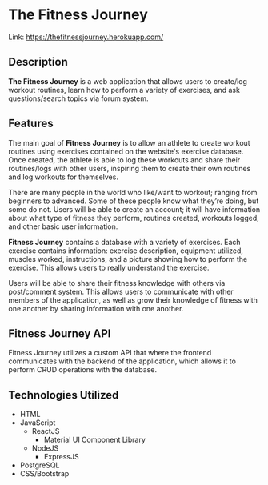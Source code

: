 # The Fitness Journey

Link: https://thefitnessjourney.herokuapp.com/

## Description

**The Fitness Journey** is a web application that allows users to create/log workout routines, learn how to perform a variety of exercises, and ask questions/search topics via forum system.

## Features

The main goal of **Fitness Journey** is to allow an athlete to create workout routines using exercises contained on the website's exercise database. Once created, the athlete is able to log these workouts and share their routines/logs with other users, inspiring them to create their own routines and log workouts for themselves.

There are many people in the world who like/want to workout; ranging from beginners to advanced. Some of these people know what they’re doing, but some do not. Users will be able to create an account; it will have information about what type of fitness they perform, routines created, workouts logged, and other basic user information.

**Fitness Journey** contains a database with a variety of exercises. Each exercise contains information: exercise description, equipment utilized, muscles worked, instructions, and a picture showing how to perform the exercise. This allows users to really understand the exercise.

Users will be able to share their fitness knowledge with others via post/comment system. This allows users to communicate with other members of the application, as well as grow their knowledge of fitness with one another by sharing information with one another.

## Fitness Journey API

Fitness Journey utilizes a custom API that where the frontend communicates with the backend of the application, which allows it to perform CRUD operations with the database.

## Technologies Utilized

- HTML
- JavaScript
  - ReactJS
    - Material UI Component Library
  - NodeJS
    - ExpressJS
- PostgreSQL
- CSS/Bootstrap
